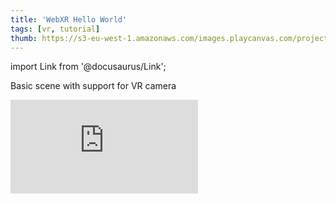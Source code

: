 ```yaml
---
title: 'WebXR Hello World'
tags: [vr, tutorial]
thumb: https://s3-eu-west-1.amazonaws.com/images.playcanvas.com/projects/12/433339/4FCAA6-image-75.jpg
---
```


import Link from '@docusaurus/Link';

Basic scene with support for VR camera

<div className="iframe-container">
    <iframe loading="lazy" src="https://playcanv.as/p/z7myUkHP/" title="WebXR Hello World" webkitallowfullscreen="true" mozallowfullscreen="true" allow="autoplay" allowfullscreen="true" allowvr="" scrolling="no" frameborder="0" />
</div>

<Link to='https://playcanvas.com/editor/project/433339/'>Open Project ↗</Link>
